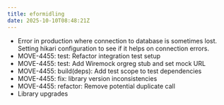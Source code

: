 ```yaml
---
title: eformidling
date: 2025-10-10T08:48:21Z
---
```

- Error in production where connection to database is sometimes lost. Setting hikari configuration to see if it helps on connection errors.
- MOVE-4455: test: Refactor integration test setup
- MOVE-4455: test: Add Wiremock orgreg stub and set mock URL
- MOVE-4455: build(deps): Add test scope to test dependencies
- MOVE-4455: fix: library version inconsistencies
- MOVE-4455: refactor: Remove potential duplicate call
- Library upgrades

